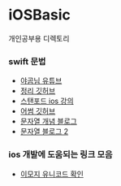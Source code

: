 # iOSBasic
개인공부용 디렉토리

### swift 문법
* [야곰님 유튜브](https://www.youtube.com/watch?v=2n-fSlW-jts&list=PLz8NH7YHUj_ZmlgcSETF51Z9GSSU6Uioy)<br>
* [정리 깃허브](https://github.com/devxoul/ios-with-swift-in-40-hours/blob/master/SUMMARY.md)<br>
* [스탠포드 ios 강의](https://www.inflearn.com/course/stanford-ios-%ED%95%9C%EA%B8%80%EC%9E%90%EB%A7%89-%EA%B0%95%EC%9D%98#curriculum)<br>
* [어썸 깃허브](https://github.com/ClintJang/awesome-swift-korean-lecture)<br>
* [문자열 개념 블로그](https://blog.naver.com/neta6603/222897688102)
* [문자열 블로그 2](https://junstar92.tistory.com/257)
### ios 개발에 도움되는 링크 모음
* [이모지 유니코드 확인](https://apps.timwhitlock.info/emoji/tables/unicode)
